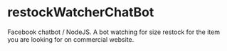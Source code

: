 # restockWatcherChatBot
Facebook chatbot / NodeJS. A bot watching for size restock for the item you are looking for on commercial website.
